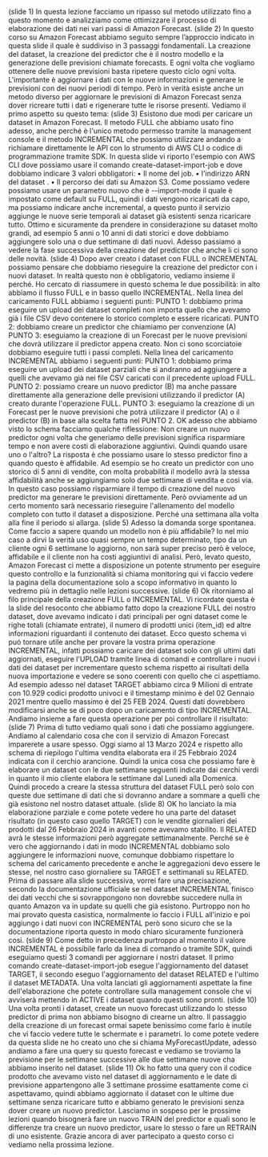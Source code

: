 (slide 1)
In questa lezione facciamo un ripasso sul metodo utilizzato fino a questo momento e analizziamo come ottimizzare il processo di elaborazione dei dati nei vari passi di Amazon Forecast.
(slide 2)
In questo corso su Amazon Forecast abbiamo seguito sempre l’approccio indicato in questa slide il quale è suddiviso in 3 passaggi fondamentali. La creazione del dataset, la creazione del predictor che è il nostro modello e la generazione delle previsioni chiamate forecasts.
E ogni volta che vogliamo ottenere delle nuove previsioni basta ripetere questo ciclo ogni volta. L'importante è aggiornare i dati con le nuove informazioni e generare le previsioni con dei nuovi periodi di tempo.
Però in verità esiste anche un metodo diverso per aggiornare le previsioni di Amazon Forecast senza dover ricreare tutti i dati e rigenerare tutte le risorse presenti. Vediamo il primo aspetto su questo tema:
(slide 3)
Esistono due modi per caricare un dataset in Amazon Forecast.
Il metodo FULL che abbiamo usato fino adesso, anche perché è l'unico metodo permesso tramite la management console e il metodo INCREMENTAL che possiamo utilizzare andando a richiamare direttamente le API con lo strumento di AWS CLI o codice di programmazione tramite SDK.
In questa slide vi riporto l'esempio con AWS CLI dove possiamo usare il comando create-dataset-import-job e dove dobbiamo indicare 3 valori obbligatori:
    • Il nome del job.
    • l'indirizzo ARN del dataset .
    • Il percorso dei dati su Amazon S3.
Come possiamo vedere possiamo usare un parametro nuovo che è --import-mode il quale è impostato come default su FULL, quindi i dati vengono ricaricati da capo, ma possiamo indicare anche incremental, a questo punto il servizio aggiunge le nuove serie temporali ai dataset già esistenti senza ricaricare tutto.
Ottimo e sicuramente da prendere in considerazione su dataset molto grandi, ad esempio 5 anni o 10 anni di dati storici e dove dobbiamo aggiungere solo una o due settimane di dati nuovi.
Adesso passiamo a vedere la fase successiva della creazione del predictor che anche li ci sono delle novità.
(slide 4)
Dopo aver creato i dataset con FULL o INCREMENTAL possiamo pensare che dobbiamo rieseguire la creazione del predictor con i nuovi dataset. In realtà questo non è obbligatorio, vediamo insieme il perché.
Ho cercato di riassumere in questo schema le due possibilità:
in alto abbiamo il flusso FULL e in basso quello INCREMENTAL.
Nella linea del caricamento FULL abbiamo i seguenti punti:
PUNTO 1: dobbiamo prima eseguire un upload dei dataset completi non importa quello che avevamo già i file CSV devo contenere lo storico completo e essere ricaricati. 
PUNTO 2: dobbiamo creare un predictor che chiamiamo per convenzione (A)
PUNTO 3: eseguiamo la creazione di un Forecast per le nuove previsioni che dovrà utilizzare il predictor appena creato. Non ci sono scorciatoie dobbiamo eseguire tutti i passi completi.
Nella linea del caricamento INCREMENTAL abbiamo i seguenti punti:
PUNTO 1: dobbiamo prima eseguire un upload dei dataset parziali che si andranno ad aggiungere a quelli che avevamo già nei file CSV caricati con il precedente upload FULL. 
PUNTO 2: possiamo creare un nuovo predictor (B) ma anche passare direttamente alla generazione delle previsioni utilizzando il predictor (A) creato durante l'operazione FULL.
PUNTO 3: eseguiamo la creazione di un Forecast per le nuove previsioni che potrà utilizzare il predictor (A) o il predictor (B) in base alla scelta fatta nel PUNTO 2.
OK adesso che abbiamo visto lo schema facciamo qualche riflessione:
Non creare un nuovo predictor ogni volta che generiamo delle previsioni significa risparmiare tempo e non avere costi di elaborazione aggiuntivi. Quindi quando usare uno o l'altro? La risposta è che possiamo usare lo stesso predictor fino a quando questo è affidabile.
Ad esempio se ho creato un predictor con uno storico di 5 anni di vendite, con molta probabilità il modello avrà la stessa affidabilità anche se aggiungiamo solo due settimane di vendita e così via. In questo caso possiamo risparmiare il tempo di creazione del nuovo predictor ma generare le previsioni direttamente.
Però ovviamente ad un certo momento sarà necessario rieseguire l'allenamento del modello completo con tutto il dataset a disposizione. Perché una settimana alla volta alla fine il periodo si allarga.
(slide 5)
Adesso la domanda sorge spontanea. Come faccio a sapere quando un modello non è più affidabile? Io nel mio caso a dirvi la verità uso quasi sempre un tempo determinato, tipo da un cliente ogni 6 settimane lo aggiorno, non sarà super preciso però è veloce, affidabile e il cliente non ha costi aggiuntivi di analisi.
Però, levato questo, Amazon Forecast ci mette a disposizione un potente strumento per eseguire questo controllo e la funzionalità si chiama monitoring qui vi faccio vedere la pagina della documentazione solo a scopo informativo in quanto lo vedremo più in dettaglio nelle lezioni successive.
(slide 6)
Ok ritorniamo al filo principale della creazione FULL o INCREMENTAL.
Vi ricordate questa è la slide del resoconto che abbiamo fatto dopo la creazione FULL dei nostro dataset, dove avevamo indicato i dati principali per ogni dataset come le righe totali (chiamate entrate), il numero di prodotti unici (item_id) ed altre informazioni riguardanti il contenuto dei dataset.
Ecco questo schema vi puó tornare utile anche per provare la vostra prima operazione INCREMENTAL, infatti possiamo caricare dei dataset solo con gli ultimi dati aggiornati, eseguire l'UPLOAD tramite linea di comandi e controllare i nuovi i dati dei dataset per incrementare questo schema rispetto ai risultati della nuova importazione e vedere se sono coerenti con quello che ci aspettiamo.
Ad esempio adesso nel dataset TARGET abbiamo circa 9 Milioni di entrate con 10.929 codici prodotto univoci e il timestamp minimo è del 02 Gennaio 2021 mentre quello massimo è del 25 FEB 2024. Questi dati dovrebbero modificarsi anche se di poco dopo un caricamento di tipo INCREMENTAL. 
Andiamo insieme a fare questa operazione per poi controllare il risultato:
(slide 7)
Prima di tutto vediamo quali sono i dati che possiamo aggiungere. Andiamo al calendario cosa che con il servizio di Amazon Forecast imparerete a usare spesso. Oggi siamo al 13 Marzo 2024 e rispetto allo schema di riepilogo l'ultima vendita elaborata era il 25 Febbraio 2024 indicata con il cerchio arancione. 
Quindi la unica cosa che possiamo fare è elaborare un dataset con le due settimane seguenti indicate dai cerchi verdi in quanto il mio cliente elabora le settimane dal Lunedì alla Domenica.
Quindi procedo a creare la stessa struttura del dataset FULL però solo con queste due settimane di dati che si dovranno andare a sommare a quelli che già esistono nel nostro dataset attuale.
(slide 8)
OK ho lanciato la mia elaborazione parziale e come potete vedere ho una parte del dataset risultato (in questo caso quello TARGET) con le vendite giornalieri dei prodotti dal 26 Febbraio 2024 in avanti come avevamo stabilito. Il RELATED avrà le stesse informazioni però aggregate settimanalmente.
Perché se è vero che aggiornando i dati in modo INCREMENTAL dobbiamo solo aggiungere le informazioni nuove, comunque dobbiamo rispettare lo schema del caricamento precedente e anche le aggregazioni devo essere le stesse, nel nostro caso giornaliere su TARGET e settimanali su RELATED. 
Prima di passare alla slide successiva, vorrei fare una precisazione, secondo la documentazione ufficiale se nel dataset INCREMENTAL finisco dei dati vecchi che si sovrappongono non dovrebbe succedere nulla in quanto Amazon va in update su quelli che già esistono. Purtroppo non ho mai provato questa casistica, normalmente io faccio i FULL all'inizio e poi aggiungo i dati nuovi con INCREMENTAL però sono sicuro che se la documentazione riporta questo in modo chiaro sicuramente funzionerà così.
(slide 9)
Come detto in precedenza purtroppo al momento il valore INCREMENTAL è possibile farlo da linea di comando o tramite SDK, quindi eseguiamo questi 3 comandi per aggiornare i nostri dataset. 
Il primo comando create-dataset-import-job esegue l'aggiornamento del dataset TARGET, il secondo eseguo l'aggiornamento del dataset RELATED e l'ultimo il dataset METADATA.
Una volta lanciati gli aggiornamenti aspettate la fine dell'elaborazione che potete controllare sulla management console che vi avviserà mettendo in ACTIVE i dataset quando questi sono pronti.
(slide 10)
Una volta pronti i dataset, create un nuovo forecast utilizzando lo stesso predictor di prima non abbiamo bisogno di crearne un altro. Il passaggio della creazione di un forecast ormai sapete benissimo come farlo è inutile che vi faccio vedere tutte le schermate e i parametri.
Io come potete vedere da questa slide ne ho creato uno che si chiama MyForecastUpdate, adesso andiamo a fare una query su questo forecast e vediamo se troviamo la previsione per le settimane successive alle due settimane nuove cha abbiamo inserito nel dataset.
(slide 11)
Ok ho fatto una query con il codice prodotto che avevamo visto nel dataset di aggiornamento e le date di previsione appartengono alle 3 settimane prossime esattamente come ci aspettavamo, quindi abbiamo aggiornato il dataset con le ultime due settimane senza ricaricare tutto e abbiamo generato le previsioni senza dover creare un nuovo predictor. 
Lasciamo in sospeso per le prossime lezioni quando bisognerà fare un nuovo TRAIN del predictor e quali sono le differenze tra creare un nuovo predictor, usare lo stesso o fare un RETRAIN di uno esistente.
Grazie ancora di aver partecipato a questo corso ci vediamo nella prossima lezione.
